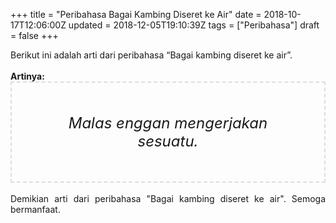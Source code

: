 +++
title = "Peribahasa Bagai Kambing Diseret ke Air"
date = 2018-10-17T12:06:00Z
updated = 2018-12-05T19:10:39Z
tags = ["Peribahasa"]
draft = false
+++

<div dir="ltr" style="text-align: left;" trbidi="on"><div style="text-align: justify;">Berikut ini adalah arti dari peribahasa “Bagai kambing diseret ke air”.</div><br /><div style="text-align: justify;"><b>Artinya:</b></div><div style="border: 2px dashed #ddd; font-size: 24px; height: auto; margin: 0 auto; padding: 50px; text-align: center; width: auto;"><i>Malas enggan mengerjakan sesuatu.</i></div><div style="text-align: justify;"><br /></div><div style="text-align: justify;">Demikian arti dari peribahasa "Bagai kambing diseret ke air". Semoga bermanfaat.</div></div>
